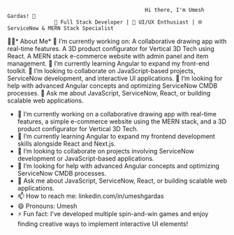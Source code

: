                                                   

                                                Hi there, I'm Umesh Gardas! 👋
                   🚀 Full Stack Developer | 🎨 UI/UX Enthusiast | 🌐 ServiceNow & MERN Stack Specialist



👨‍💻* About Me*
🔭 I’m currently working on:
A collaborative drawing app with real-time features.
A 3D product configurator for Vertical 3D Tech using React.
A MERN stack e-commerce website with admin panel and item management.
🌱 I’m currently learning Angular to expand my front-end toolkit.
👯 I’m looking to collaborate on JavaScript-based projects, ServiceNow development, and interactive UI applications.
🤔 I’m looking for help with advanced Angular concepts and optimizing ServiceNow CMDB processes.
💬 Ask me about JavaScript, ServiceNow, React, or building scalable web applications.

                                                                                               
- 🔭 I’m currently working on a collaborative drawing app with real-time features, a simple e-commerce website using the MERN stack, and a 3D product configurator for Vertical 3D Tech.
- 🌱 I’m currently learning Angular to expand my frontend development skills alongside React and Next.js.
- 👯 I’m looking to collaborate on projects involving ServiceNow development or JavaScript-based applications.
- 🤔 I’m looking for help with advanced Angular concepts and optimizing ServiceNow CMDB processes.
- 💬 Ask me about JavaScript, ServiceNow, React, or building scalable web applications.
- 📫 How to reach me: linkedin.com/in/umeshgardas
- 😄 Pronouns: Umesh
- ⚡ Fun fact: I've developed multiple spin-and-win games and enjoy finding creative ways to implement interactive UI elements!

